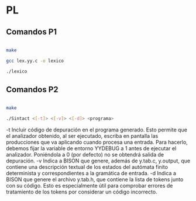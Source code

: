 # PL

## Comandos P1

```bash

make

gcc lex.yy.c -o lexico

./lexico

```

## Comandos P2

```bash

make

./Sintact <[-t]> <[-v]> <[-d]> <programa>

```

-t Incluir código de depuración en el programa generado. Esto permite que el analizador obtenido, al ser ejecutado, escriba en pantalla las producciones que va aplicando cuando procesa
una entrada. Para hacerlo, debemos fijar la variable de entorno YYDEBUG a 1 antes de ejecutar
el analizador. Poniéndola a 0 (por defecto) no se obtendrá salida de depuración.
-v Indica a BISON que genere, además de y.tab.c, y.output, que contiene una descripción
textual de los estados del autómata finito determinista y correspondientes a la gramática de
entrada.
-d Indica a BISON que genere el archivo y.tab.h, que contiene la lista de tokens junto con su
código. Esto es especialmente útil para comprobar errores de tratamiento de los tokens por
considerar un código incorrecto.
